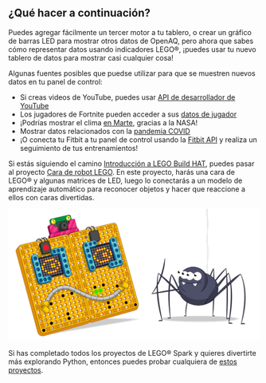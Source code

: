 ## ¿Qué hacer a continuación?

Puedes agregar fácilmente un tercer motor a tu tablero, o crear un gráfico de barras LED para mostrar otros datos de OpenAQ, pero ahora que sabes cómo representar datos usando indicadores LEGO®, ¡puedes usar tu nuevo tablero de datos para mostrar casi cualquier cosa!

Algunas fuentes posibles que puedse utilizar para que se muestren nuevos datos en tu panel de control:

+ Si creas videos de YouTube, puedes usar [API de desarrollador de YouTube](https://developers.google.com/youtube/v3)
+ Los jugadores de Fortnite pueden acceder a sus [datos de jugador](https://fortnitetracker.com/site-api)
+ ¡Podrías mostrar el clima [en Marte](https://mars.nasa.gov/insight/weather/), gracias a la NASA!
+ Mostrar datos relacionados con la [pandemia COVID](https://github.com/M-Media-Group/Covid-19-API)
+ ¡O conecta tu Fitbit a tu panel de control usando la [Fitbit API](https://dev.fitbit.com/build/reference/web-api/) y realiza un seguimiento de tus entrenamientos!

Si estás siguiendo el camino [Introducción a LEGO Build HAT](https://projects.raspberrypi.org/en/pathways/lego-intro), puedes pasar al proyecto [Cara de robot LEGO](https://projects.raspberrypi.org/en/projects/lego-data-dash). En este proyecto, harás una cara de LEGO® y algunas matrices de LED, luego lo conectarás a un modelo de aprendizaje automático para reconocer objetos y hacer que reaccione a ellos con caras divertidas.

![Banner de cara de robot LEGO que muestra una cara de robot divertida.](images/robotfacebanner.png)

Si has completado todos los proyectos de LEGO® Spark y quieres divertirte más explorando Python, entonces puedes probar cualquiera de [estos proyectos](https://projects.raspberrypi.org/en/projects?software%5B%5D=python).
